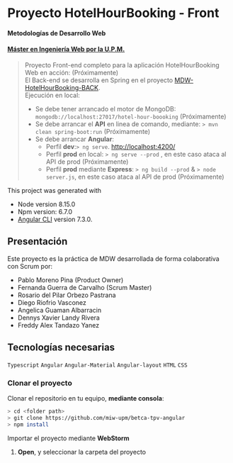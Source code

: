 # Proyecto HotelHourBooking - Front
#### Metodologías de Desarrollo Web
#### [Máster en Ingeniería Web por la U.P.M.](http://miw.etsisi.upm.es)

> Proyecto Front-end completo para la aplicación HotelHourBooking  
> Web en acción: (Próximamente)  
> El Back-end se desarrolla en Spring en el proyecto [MDW-HotelHourBooking-BACK](https://github.com/pmorenopina/MDW-HotelHourBooking-BACK).   
> Ejecución en local:
> * Se debe tener arrancado el motor de MongoDB: `mongodb://localhost:27017/hotel-hour-boooking` (Próximamente)  
> * Se debe arrancar el **API** en linea de comando, mediante: `> mvn clean spring-boot:run` (Próximamente) 
> * Se debe arrancar **Angular**:  
>   * Perfil **dev**:`> ng serve`. [http://localhost:4200/](http://localhost:4200/)  
>   * Perfil **prod** en local: `> ng serve --prod` , en este caso ataca al API de prod (Próximamente)
>   * Perfil **prod** mediante **Express**: `> ng build --prod` & `> node server.js`, en este caso ataca al API de prod (Próximamente)

This project was generated with  
* Node version 8.15.0
* Npm version: 6.7.0
* [Angular CLI](https://github.com/angular/angular-cli) version 7.3.0.

## Presentación
Este proyecto es la práctica de MDW desarrollada de forma colaborativa con Scrum por:

* Pablo Moreno Pina (Product Owner)
* Fernanda Guerra de Carvalho (Scrum Master)
* Rosario del Pilar Orbezo Pastrana
* Diego Riofrio Vasconez
* Angelica Guaman Albarracin
* Dennys Xavier Landy Rivera
* Freddy Alex Tandazo Yanez   

## Tecnologías necesarias
`Typescript` `Angular` `Angular-Material` `Angular-layout` `HTML` `CSS`

### Clonar el proyecto
 Clonar el repositorio en tu equipo, **mediante consola**:
```sh
> cd <folder path>
> git clone https://github.com/miw-upm/betca-tpv-angular
> npm install
```
Importar el proyecto mediante **WebStorm**
1. **Open**, y seleccionar la carpeta del proyecto
